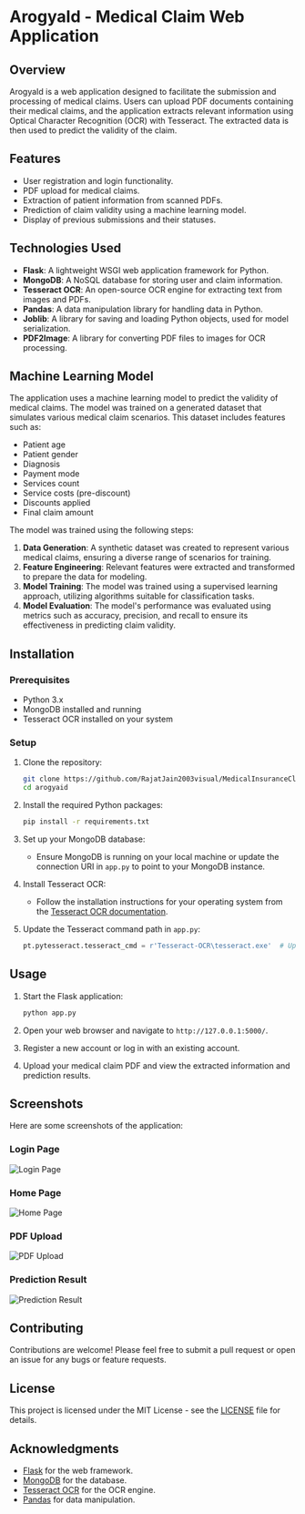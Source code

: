 # ArogyaId - Medical Claim Web Application

## Overview
ArogyaId is a web application designed to facilitate the submission and processing of medical claims. Users can upload PDF documents containing their medical claims, and the application extracts relevant information using Optical Character Recognition (OCR) with Tesseract. The extracted data is then used to predict the validity of the claim.

## Features
- User registration and login functionality.
- PDF upload for medical claims.
- Extraction of patient information from scanned PDFs.
- Prediction of claim validity using a machine learning model.
- Display of previous submissions and their statuses.

## Technologies Used
- **Flask**: A lightweight WSGI web application framework for Python.
- **MongoDB**: A NoSQL database for storing user and claim information.
- **Tesseract OCR**: An open-source OCR engine for extracting text from images and PDFs.
- **Pandas**: A data manipulation library for handling data in Python.
- **Joblib**: A library for saving and loading Python objects, used for model serialization.
- **PDF2Image**: A library for converting PDF files to images for OCR processing.

## Machine Learning Model
The application uses a machine learning model to predict the validity of medical claims. The model was trained on a generated dataset that simulates various medical claim scenarios. This dataset includes features such as:
- Patient age
- Patient gender
- Diagnosis
- Payment mode
- Services count
- Service costs (pre-discount)
- Discounts applied
- Final claim amount

The model was trained using the following steps:
1. **Data Generation**: A synthetic dataset was created to represent various medical claims, ensuring a diverse range of scenarios for training.
2. **Feature Engineering**: Relevant features were extracted and transformed to prepare the data for modeling.
3. **Model Training**: The model was trained using a supervised learning approach, utilizing algorithms suitable for classification tasks.
4. **Model Evaluation**: The model's performance was evaluated using metrics such as accuracy, precision, and recall to ensure its effectiveness in predicting claim validity.

## Installation

### Prerequisites
- Python 3.x
- MongoDB installed and running
- Tesseract OCR installed on your system

### Setup
1. Clone the repository:
   ```bash
   git clone https://github.com/RajatJain2003visual/MedicalInsuranceClaim.git
   cd arogyaid
   ```

2. Install the required Python packages:
   ```bash
   pip install -r requirements.txt
   ```

3. Set up your MongoDB database:
   - Ensure MongoDB is running on your local machine or update the connection URI in `app.py` to point to your MongoDB instance.

4. Install Tesseract OCR:
   - Follow the installation instructions for your operating system from the [Tesseract OCR documentation](https://tesseract-ocr.github.io/tessdoc/Installation.html).

5. Update the Tesseract command path in `app.py`:
   ```python
   pt.pytesseract.tesseract_cmd = r'Tesseract-OCR\tesseract.exe'  # Update this path as necessary
   ```

## Usage
1. Start the Flask application:
   ```bash
   python app.py
   ```

2. Open your web browser and navigate to `http://127.0.0.1:5000/`.

3. Register a new account or log in with an existing account.

4. Upload your medical claim PDF and view the extracted information and prediction results.

## Screenshots
Here are some screenshots of the application:

### Login Page
![Login Page](static\assets\screenshots\ss1.png)  

### Home Page
![Home Page](static\assets\screenshots\ss2.png)  

### PDF Upload
![PDF Upload](static\assets\screenshots\ss3.png) 

### Prediction Result
![Prediction Result](static\assets\screenshots\ss3.png)  

## Contributing
Contributions are welcome! Please feel free to submit a pull request or open an issue for any bugs or feature requests.

## License
This project is licensed under the MIT License - see the [LICENSE](LICENSE) file for details.

## Acknowledgments
- [Flask](https://flask.palletsprojects.com/) for the web framework.
- [MongoDB](https://www.mongodb.com/) for the database.
- [Tesseract OCR](https://github.com/tesseract-ocr/tesseract) for the OCR engine.
- [Pandas](https://pandas.pydata.org/) for data manipulation.
